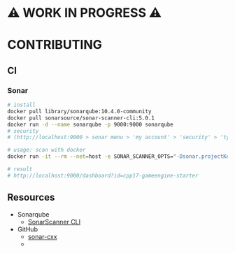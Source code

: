 :warning: WORK IN PROGRESS :warning:
====================================

# CONTRIBUTING

## CI

### Sonar

```bash
# install
docker pull library/sonarqube:10.4.0-community
docker pull sonarsource/sonar-scanner-cli:5.0.1
docker run -d --name sonarqube -p 9000:9000 sonarqube
# security
# (http://localhost:9000 > sonar menu > 'my account' > 'security' > 'type:globa'l > 'generate' > copy token value)

# usage: scan with docker
docker run -it --rm --net=host -e SONAR_SCANNER_OPTS="-Dsonar.projectKey=cpp17-gameengine-starter" -e SONAR_TOKEN="sqa_9e2523111bc7c5fc8c1d5109c10df039447b3ec2" -v ".:/usr/src" sonarsource/sonar-scanner-cli

# result
# http://localhost:9000/dashboard?id=cpp17-gameengine-starter
```

## Resources

- Sonarqube
  - [SonarScanner CLI](https://docs.sonarsource.com/sonarqube/latest/analyzing-source-code/scanners/sonarscanner/)
- GitHub
  - [sonar-cxx ](https://github.com/SonarOpenCommunity/sonar-cxx)
  - 
